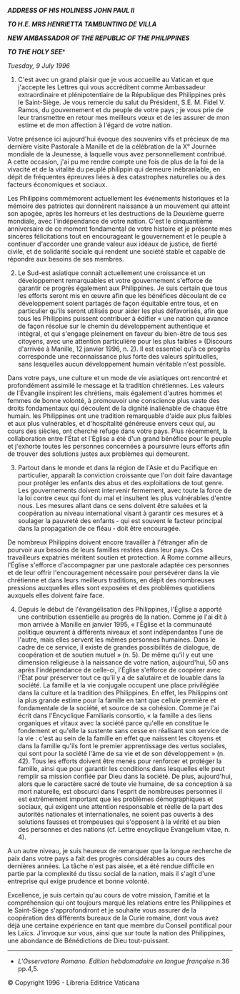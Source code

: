 ***ADDRESS OF HIS HOLINESS JOHN PAUL II***

***TO H.E. MRS HENRIETTA TAMBUNTING DE VILLA***

***NEW AMBASSADOR OF THE REPUBLIC OF THE PHILIPPINES***

***TO THE HOLY SEE****

*Tuesday, 9 July 1996*

1. C'est avec un grand plaisir que je vous accueille au Vatican et que j'accepte les Lettres qui vous accréditent comme Ambassadeur extraordinaire et plénipotentiaire de la République des Philippines près le Saint-Siège. Je vous remercie du salut du Président, S.E. M. Fidel V. Ramos, du gouvernement et du peuple de votre pays ; je vous prie de leur transmettre en retour mes meilleurs vœux et de les assurer de mon estime et de mon affection à l'égard de votre nation.

Votre présence ici aujourd'hui évoque des souvenirs vifs et précieux de ma dernière visite Pastorale à Manille et de la célébration de la X° Journée mondiale de la Jeunesse, à laquelle vous avez personnellement contribué. A cette occasion, j'ai pu me rendre compte une fois de plus de la foi de la vivacité et de la vitalité du peuplé philippin qui demeure inébranlable, en dépit de fréquentes épreuves liées à des catastrophes naturelles ou à des facteurs économiques et sociaux.

Les Philippins commémorent actuellement les événements historiques et la mémoire des patriotes qui donnèrent naissance à un mouvement qui atteint son apogée, après les horreurs et les destructions de la Deuxième guerre mondiale, avec l'indépendance de votre nation. C'est le cinquantième anniversaire de ce moment fondamental de votre histoire et je présente mes sincères félicitations tout en encourageant le gouvernement et le peuple à continuer d'accorder une grande valeur aux idéaux de justice, de fierté civile, et de solidarité sociale qui rendent une société stable et capable de répondre aux besoins de ses membres.

2. Le Sud-est asiatique connaît actuellement une croissance et un développement remarquables et votre gouvernement s'efforce de garantir ce progrès également aux Philippines. Je suis certain que tous les efforts seront mis en œuvre afin que les bénéfices découlant de ce développement soient partagés de façon équitable entre tous, et en particulier qu'ils seront utilisés pour aider les plus défavorisés, afin que tous les Philippins puissent contribuer à édifier « une nation qui avance de façon résolue sur le chemin du développement authentique et intégral, et qui s'engage pleinement en faveur du bien-être de tous ses citoyens, avec une attention particulière pour les plus faibles » (Discours d'arrivée à Manille, 12 janvier 1996, n. 2). Il est essentiel qu'à ce progrès corresponde une reconnaissance plus forte des valeurs spirituelles, sans lesquelles aucun développement humain véritable n'est possible.

Dans votre pays, une culture et un mode de vie asiatiques ont rencontré et profondément assimilé le message et la tradition chrétiennes. Les valeurs de l'Évangile inspirent les chrétiens, mais également d'autres hommes et femmes de bonne volonté, à promouvoir une conscience plus vaste des droits fondamentaux qui découlent de la dignité inaliénable de chaque être humain. les Philippines ont une tradition remarquable d'aide aux plus faibles et aux plus vulnérables, et d'hospitalité généreuse envers ceux qui, au cours des siècles, ont cherché refuge dans votre pays. Plus récemment, la collaboration entre l'État et l'Église a été d'un grand bénéfice pour le peuple et j'exhorte toutes les personnes concernées à poursuivre leurs efforts afin de trouver des solutions justes aux problèmes qui demeurent.

3. Partout dans le monde et dans la région de l'Asie et du Pacifique en particulier, apparaît la conviction croissante que l'on doit faire davantage pour protéger les enfants des abus et des exploitations de tout genre. Les gouvernements doivent intervenir fermement, avec toute la force de la loi contre ceux qui font du mal et insultent les plus vulnérables d'entre nous. Les mesures allant dans ce sens doivent être saluées et la coopération au niveau international visant à garantir ces mesures et à soulager la pauvreté des enfants ‑ qui est souvent le facteur principal dans la propagation de ce fléau ‑ doit être encouragée.

De nombreux Philippins doivent encore travailler à l'étranger afin de pourvoir aux besoins de leurs familles restées dans leur pays. Ces travailleurs expatriés méritent soutien et protection. A Rome comme ailleurs, l'Église s'efforce d'accompagner par une pastorale adaptée ces personnes et de leur offrir l'encouragement nécessaire pour persévérer dans la vie chrétienne et dans leurs meilleurs traditions, en dépit des nombreuses pressions auxquelles elles sont exposées et des problèmes quotidiens auxquels elles doivent faire face.

4. Depuis le début de l'évangélisation des Philippines, l'Église a apporté une contribution essentielle au progrès de la nation. Comme je l'ai dit à mon arrivée à Manille en janvier 1995, « l'Église et la communauté politique œuvrent à différents niveaux et sont indépendantes l'une de l'autre, mais elles servent les mêmes personnes humaines. Dans le cadre de ce service, il existe de grandes possibilités de dialogue, de coopération et de soutien mutuel » (n. 5). De même qu'il y eut une dimension religieuse à la naissance de votre nation, aujourd'hui, 50 ans après l'indépendance de celle-ci, l'Église s'efforce de coopérer avec l'État pour préserver tout ce qu'il y a de salutaire et de louable dans la société. La famille et la vie conjugale occupent une place privilégiée dans la culture et la tradition des Philippines. En effet, les Philippins ont la plus grande estime pour la famille en tant que cellule première et fondamentale de la société, et source de sa cohésion. Comme je l'ai écrit dans l'Encyclique Familiaris consortio, « la famille a des liens organiques et vitaux avec la société parce qu'elle en constitue le fondement et qu'elle la sustente sans cesse en réalisant son service de la vie : c'est au sein de la famille en effet que naissent les citoyens et dans la famille qu'ils font le premier apprentissage des vertus sociales, qui sont pour la société l'âme de sa vie et de son développement » (n. 42). Tous les efforts doivent être menés pour renforcer et protéger la famille, ainsi que pour garantir les conditions dans lesquelles elle peut remplir sa mission confiée par Dieu dans la société. De plus, aujourd'hui, alors que le caractère sacré de toute vie humaine, de sa conception à sa mort naturelle, est obscurci dans l'esprit de nombreuses personnes il est extrêmement important que les problèmes démographiques et sociaux, qui exigent une attention responsable et réelle de la part des autorités nationales et internationales, ne soient pas ouverts à des solutions fausses et trompeuses qui s'opposent à la vérité et au bien des personnes et des nations (cf. Lettre encyclique Evangelium vitae, n. 4).

A un autre niveau, je suis heureux de remarquer que la longue recherche de paix dans votre pays a fait des progrès considérables au cours des dernières années. La tâche n'est pas aisée, et a été rendue difficile en partie par la complexité du tissu social de la nation, mais il s'agit d'une entreprise qui exige prudence et bonne volonté.

Excellence, je suis certain qu'au cours de votre mission, l'amitié et la compréhension qui ont toujours marqué les relations entre les Philippines et le Saint-Siège s'approfondiront et je souhaite vous assurer de la coopération des différents bureaux de la Curie romaine, dont vous avez déjà une certaine expérience en tant que membre du Conseil pontifical pour les Laïcs. J'invoque sur vous, ainsi que sur toute la nation des Philippines, une abondance de Bénédictions de Dieu tout-puissant.

* * *

* *L'Osservatore Romano. Edition hebdomadaire en langue française* n.36 pp.4,5.

© Copyright 1996 - Libreria Editrice Vaticana